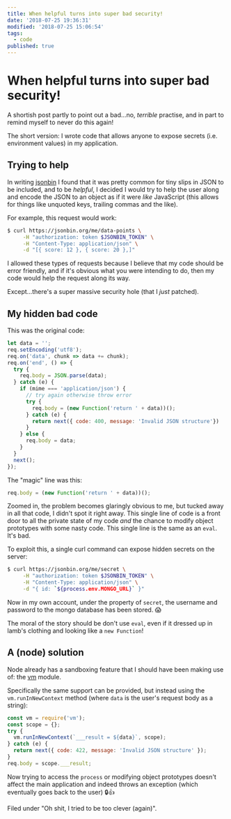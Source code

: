 ```yaml
---
title: When helpful turns into super bad security!
date: '2018-07-25 19:36:31'
modified: '2018-07-25 15:06:54'
tags:
  - code
published: true
---
```

# When helpful turns into super bad security!

A shortish post partly to point out a bad…no, _terrible_ practise, and in part to remind myself to never do this again!

The short version: I wrote code that allows anyone to expose secrets (i.e. environment values) in my application.

<!--more-->

## Trying to help

In writing [jsonbin](https://jsonbin.org) I found that it was pretty common for tiny slips in JSON to be included, and to be _helpful_, I decided I would try to help the user along and encode the JSON to an object as if it were _like_ JavaScript (this allows for things like unquoted keys, trailing commas and the like).

For example, this request would work:

```bash
$ curl https://jsonbin.org/me/data-points \
     -H "authorization: token $JSONBIN_TOKEN" \
     -H "Content-Type: application/json" \
     -d "[{ score: 12 }, { score: 20 },]"
```

I allowed these types of requests because I believe that my code should be error friendly, and if it's obvious what you were intending to do, then my code would help the request along its way.

Except…there's a super massive security hole (that I _just_ patched).

## My hidden bad code

This was the original code:

```js
let data = '';
req.setEncoding('utf8');
req.on('data', chunk => data += chunk);
req.on('end', () => {
  try {
    req.body = JSON.parse(data);
  } catch (e) {
    if (mime === 'application/json') {
      // try again otherwise throw error
      try {
        req.body = (new Function('return ' + data))();
      } catch (e) {
        return next({ code: 400, message: 'Invalid JSON structure'})
      }
    } else {
      req.body = data;
    }
  }
  next();
});
```

The "magic" line was this:

```js
req.body = (new Function('return ' + data))();
```

Zoomed in, the problem becomes glaringly obvious to me, but tucked away in all that code, I didn't spot it right away. This single line of code is a front door to all the private state of my code *and* the chance to modify object prototypes with some nasty code. This single line is the same as an `eval`. It's bad.

To exploit this, a single curl command can expose hidden secrets on the server:

```bash
$ curl https://jsonbin.org/me/secret \
     -H "authorization: token $JSONBIN_TOKEN" \
     -H "Content-Type: application/json" \
     -d "{ id: `${process.env.MONGO_URL}` }"
```

Now in my own account, under the property of `secret`, the username and password to the mongo database has been stored. 😱

The moral of the story should be don't use `eval`, even if it dressed up in lamb's clothing and looking like a `new Function`!

## A (node) solution

Node already has a sandboxing feature that I should have been making use of: the [vm](https://nodejs.org/api/vm.html) module.

Specifically the same support can be provided, but instead using the `vm.runInNewContext` method (where `data` is the user's request body as a string):

```js
const vm = require('vm');
const scope = {};
try {
  vm.runInNewContext(`___result = ${data}`, scope);
} catch (e) {
  return next({ code: 422, message: 'Invalid JSON structure' });
}
req.body = scope.___result;
```

Now trying to access the `process` or modifying object prototypes doesn't affect the main application and indeed throws an exception (which eventually goes back to the user) 🔒👍

Filed under "Oh shit, I tried to be too clever (again)".
